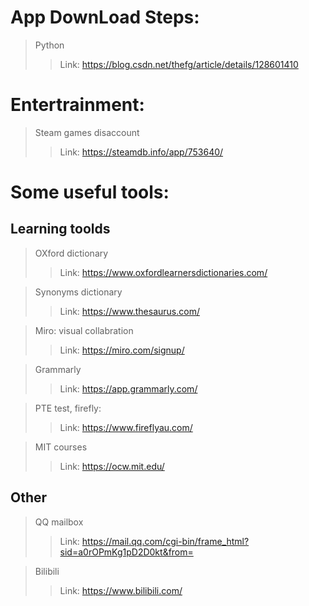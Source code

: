 # App DownLoad Steps:  
> Python  
>> Link: https://blog.csdn.net/thefg/article/details/128601410  
  
# Entertrainment:    
 > Steam games disaccount  
 >> Link: https://steamdb.info/app/753640/  
  
# Some useful tools:  
 ## Learning toolds
> OXford dictionary
>> Link: https://www.oxfordlearnersdictionaries.com/

> Synonyms dictionary
>> Link: https://www.thesaurus.com/  
  
> Miro: visual collabration
>> Link: https://miro.com/signup/

> Grammarly
>> Link: https://app.grammarly.com/

> PTE test, firefly:
>> Link: https://www.fireflyau.com/
  
> MIT courses
>> Link: https://ocw.mit.edu/


## Other

> QQ mailbox
>> Link: https://mail.qq.com/cgi-bin/frame_html?sid=a0rOPmKg1pD2D0kt&from=

> Bilibili
>> Link: https://www.bilibili.com/

